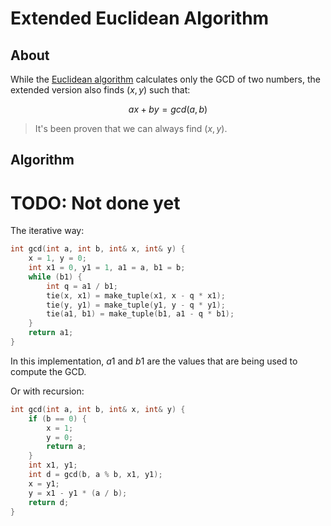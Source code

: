 # Extended Euclidean Algorithm

## About

While the [Euclidean algorithm](README.md) calculates only the GCD of two numbers, the extended version also finds $(x, y)$ such that:

$$ax + by = gcd(a, b)$$

> It's been proven that we can always find $(x, y)$.


## Algorithm

# TODO: Not done yet

The iterative way:

```cpp
int gcd(int a, int b, int& x, int& y) {
    x = 1, y = 0;
    int x1 = 0, y1 = 1, a1 = a, b1 = b;
    while (b1) {
        int q = a1 / b1;
        tie(x, x1) = make_tuple(x1, x - q * x1);
        tie(y, y1) = make_tuple(y1, y - q * y1);
        tie(a1, b1) = make_tuple(b1, a1 - q * b1);
    }
    return a1;
}
```

In this implementation, $a1$ and $b1$ are the values that are being used to compute the GCD.

Or with recursion:

```cpp
int gcd(int a, int b, int& x, int& y) {
    if (b == 0) {
        x = 1;
        y = 0;
        return a;
    }
    int x1, y1;
    int d = gcd(b, a % b, x1, y1);
    x = y1;
    y = x1 - y1 * (a / b);
    return d;
}
```
